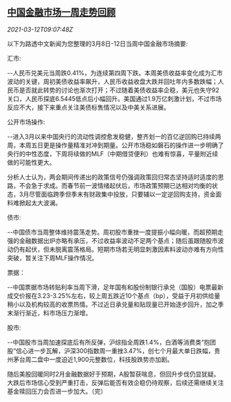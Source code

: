 <!--1615541001000-->
[中国金融市场一周走势回顾](https://cn.reuters.com/article/weekly-glance-china-fin-markets-0312-idCNKBS2B410L)
------

<div><i>2021-03-12T09:07:48Z</i></div><p>以下为路透中文新闻为您整理的3月8日-12日当周中国金融市场摘要:</p><p>汇市:</p><p>--人民币兑美元当周跌0.41%，为连续第四周下跌。本周美债收益率变化成为汇市波动的关键，周初美债收益率飙升，人民币收益收盘大跌并回吐年内多数跌幅；人民币是否就此转势的讨论也渐次打开；不过随着美债收益率企稳，美元也失守92关口，人民币探底6.5445低点后小幅回升。美国通过1.9万亿刺激计划，不过市场反应不大，接下来重点关注美债标售情况以及中美关系进展。</p><p>公开市场操作:</p><p>--进入3月以来中国央行的流动性调控愈发稳健，整齐划一的百亿逆回购已持续两周，本周五日更是操作量精准对冲到期量。公开市场稳如磐石的操作进一步明确了央行的中性态度，下周将续做的MLF（中期借贷便利）也难有惊喜，平量附近续做的可能性更大。</p><p>分析人士认为，两会期间传递出的政策信号仍强调政策回归常态坚持适时适度的思路，不会急于求成。而春节前一波情绪起伏后，市场政策预期已达相对均衡的状态，3月尽管面临跨季但季末有财政集中投放，只要辅以一定逆回购支持，资金面料难掀起太大波澜。</p><p>债市:</p><p>--中国债市当周整体维持震荡走势。周初股市重挫一度提振小幅向暖，而超预期走强的金融数据出炉亦略有承压，不过收益率波动不足两个基点；随后虽跟随股市波动仍有起伏，但未脱离震荡格局。短期市场若无明显刺激因素料波动亦难有方向性突破，暂关注下周MLF操作情况。</p><p>票据：</p><p>--中国票据市场转贴利率当周下滑，足年国有和股份制银行承兑（国股）电票最新成交价报在3.23-3.25%左右，较上周五跌近10个基点（bp），受益于月初供给量稍小以及机构较高的收票热情。不过近日承兑量和贴现量已开始逐步回升，加之季末渐行渐近，料市场压力渐增。</p><p>股市:</p><p>--中国股市当周加速探底后有所反弹，沪综指全周跌1.4%，白酒等消费类“抱团股”信心进一步瓦解，沪深300指数周一重挫3.47%，创七个月最大单日跌幅，贵州茅台周二盘中一度迫近1,900元整数位，科技股跌势亦加剧。</p><p>随后美股回暖同时2月金融数据好于预期，A股暂获喘息，但回升步伐仍显犹疑。大跌后市场信心受到严重打击，反弹后能否有效企稳仍待观察，后续还需继续关注基金赎回压力会否进一步加大。（完）</p>
